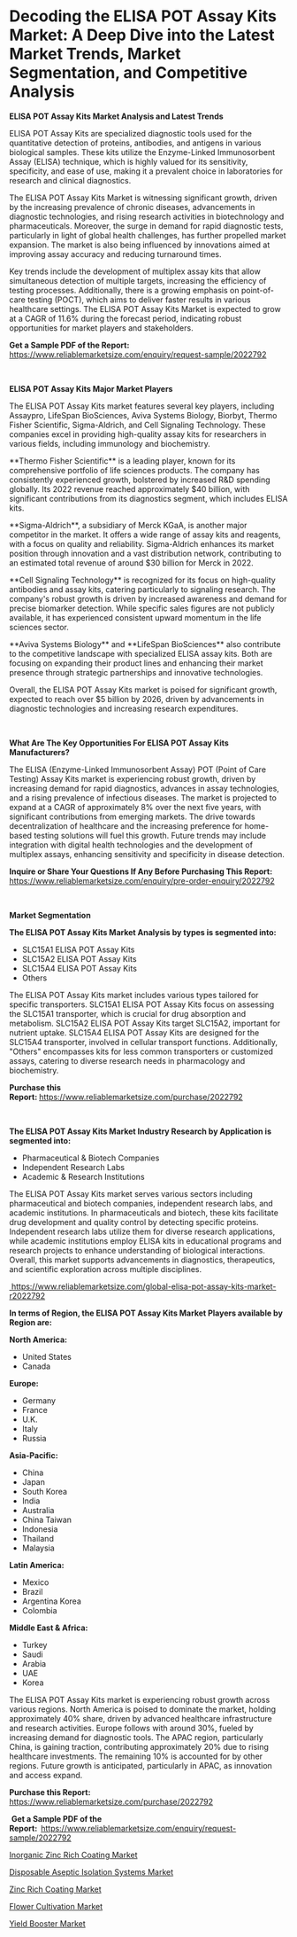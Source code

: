 <p><h1>Decoding the ELISA POT Assay Kits Market: A Deep Dive into the Latest Market Trends, Market Segmentation, and Competitive Analysis</h1></p><p><strong>ELISA POT Assay Kits Market Analysis and Latest Trends</strong></p>
<p><p>ELISA POT Assay Kits are specialized diagnostic tools used for the quantitative detection of proteins, antibodies, and antigens in various biological samples. These kits utilize the Enzyme-Linked Immunosorbent Assay (ELISA) technique, which is highly valued for its sensitivity, specificity, and ease of use, making it a prevalent choice in laboratories for research and clinical diagnostics.</p><p>The ELISA POT Assay Kits Market is witnessing significant growth, driven by the increasing prevalence of chronic diseases, advancements in diagnostic technologies, and rising research activities in biotechnology and pharmaceuticals. Moreover, the surge in demand for rapid diagnostic tests, particularly in light of global health challenges, has further propelled market expansion. The market is also being influenced by innovations aimed at improving assay accuracy and reducing turnaround times.</p><p>Key trends include the development of multiplex assay kits that allow simultaneous detection of multiple targets, increasing the efficiency of testing processes. Additionally, there is a growing emphasis on point-of-care testing (POCT), which aims to deliver faster results in various healthcare settings. The ELISA POT Assay Kits Market is expected to grow at a CAGR of 11.6% during the forecast period, indicating robust opportunities for market players and stakeholders.</p></p>
<p><strong>Get a Sample PDF of the Report:&nbsp;</strong> <a href="https://www.reliablemarketsize.com/enquiry/request-sample/2022792?utm_campaign=1591&utm_medium=2&utm_source=Github&utm_content=ia&utm_term=28102024&utm_id=elisa-pot-assay-kits">https://www.reliablemarketsize.com/enquiry/request-sample/2022792</a></p>
<p>&nbsp;</p>
<p><strong>ELISA POT Assay Kits Major Market Players</strong></p>
<p><p>The ELISA POT Assay Kits market features several key players, including Assaypro, LifeSpan BioSciences, Aviva Systems Biology, Biorbyt, Thermo Fisher Scientific, Sigma-Aldrich, and Cell Signaling Technology. These companies excel in providing high-quality assay kits for researchers in various fields, including immunology and biochemistry.</p><p>**Thermo Fisher Scientific** is a leading player, known for its comprehensive portfolio of life sciences products. The company has consistently experienced growth, bolstered by increased R&D spending globally. Its 2022 revenue reached approximately $40 billion, with significant contributions from its diagnostics segment, which includes ELISA kits.</p><p>**Sigma-Aldrich**, a subsidiary of Merck KGaA, is another major competitor in the market. It offers a wide range of assay kits and reagents, with a focus on quality and reliability. Sigma-Aldrich enhances its market position through innovation and a vast distribution network, contributing to an estimated total revenue of around $30 billion for Merck in 2022.</p><p>**Cell Signaling Technology** is recognized for its focus on high-quality antibodies and assay kits, catering particularly to signaling research. The company's robust growth is driven by increased awareness and demand for precise biomarker detection. While specific sales figures are not publicly available, it has experienced consistent upward momentum in the life sciences sector.</p><p>**Aviva Systems Biology** and **LifeSpan BioSciences** also contribute to the competitive landscape with specialized ELISA assay kits. Both are focusing on expanding their product lines and enhancing their market presence through strategic partnerships and innovative technologies.</p><p>Overall, the ELISA POT Assay Kits market is poised for significant growth, expected to reach over $5 billion by 2026, driven by advancements in diagnostic technologies and increasing research expenditures.</p></p>
<p>&nbsp;</p>
<p><strong>What Are The Key Opportunities For ELISA POT Assay Kits Manufacturers?</strong></p>
<p><p>The ELISA (Enzyme-Linked Immunosorbent Assay) POT (Point of Care Testing) Assay Kits market is experiencing robust growth, driven by increasing demand for rapid diagnostics, advances in assay technologies, and a rising prevalence of infectious diseases. The market is projected to expand at a CAGR of approximately 8% over the next five years, with significant contributions from emerging markets. The drive towards decentralization of healthcare and the increasing preference for home-based testing solutions will fuel this growth. Future trends may include integration with digital health technologies and the development of multiplex assays, enhancing sensitivity and specificity in disease detection.</p></p>
<p><strong>Inquire or Share Your Questions If Any Before Purchasing This Report:</strong> <a href="https://www.reliablemarketsize.com/enquiry/pre-order-enquiry/2022792?utm_campaign=1591&utm_medium=2&utm_source=Github&utm_content=ia&utm_term=28102024&utm_id=elisa-pot-assay-kits">https://www.reliablemarketsize.com/enquiry/pre-order-enquiry/2022792</a></p>
<p>&nbsp;</p>
<p><strong>Market Segmentation</strong></p>
<p><strong>The ELISA POT Assay Kits Market Analysis by types is segmented into:</strong></p>
<p><ul><li>SLC15A1 ELISA POT Assay Kits</li><li>SLC15A2 ELISA POT Assay Kits</li><li>SLC15A4 ELISA POT Assay Kits</li><li>Others</li></ul></p>
<p><p>The ELISA POT Assay Kits market includes various types tailored for specific transporters. SLC15A1 ELISA POT Assay Kits focus on assessing the SLC15A1 transporter, which is crucial for drug absorption and metabolism. SLC15A2 ELISA POT Assay Kits target SLC15A2, important for nutrient uptake. SLC15A4 ELISA POT Assay Kits are designed for the SLC15A4 transporter, involved in cellular transport functions. Additionally, "Others" encompasses kits for less common transporters or customized assays, catering to diverse research needs in pharmacology and biochemistry.</p></p>
<p><strong>Purchase this Report:&nbsp;</strong><a href="https://www.reliablemarketsize.com/purchase/2022792?utm_campaign=1591&utm_medium=2&utm_source=Github&utm_content=ia&utm_term=28102024&utm_id=elisa-pot-assay-kits">https://www.reliablemarketsize.com/purchase/2022792</a></p>
<p>&nbsp;</p>
<p><strong>The ELISA POT Assay Kits Market Industry Research by Application is segmented into:</strong></p>
<p><ul><li>Pharmaceutical & Biotech Companies</li><li>Independent Research Labs</li><li>Academic & Research Institutions</li></ul></p>
<p><p>The ELISA POT Assay Kits market serves various sectors including pharmaceutical and biotech companies, independent research labs, and academic institutions. In pharmaceuticals and biotech, these kits facilitate drug development and quality control by detecting specific proteins. Independent research labs utilize them for diverse research applications, while academic institutions employ ELISA kits in educational programs and research projects to enhance understanding of biological interactions. Overall, this market supports advancements in diagnostics, therapeutics, and scientific exploration across multiple disciplines.</p></p>
<p><a href="https://www.reliablemarketsize.com/global-elisa-pot-assay-kits-market-r2022792?utm_campaign=1591&utm_medium=2&utm_source=Github&utm_content=ia&utm_term=28102024&utm_id=elisa-pot-assay-kits">&nbsp;https://www.reliablemarketsize.com/global-elisa-pot-assay-kits-market-r2022792</a></p>
<p><strong>In terms of Region, the ELISA POT Assay Kits Market Players available by Region are:</strong></p>
<p>
    <p> <strong> North America: </strong>
        <ul>
            <li>United States</li>
            <li>Canada</li>
        </ul>
        </p> 
    <p> <strong> Europe: </strong>
        <ul>
            <li>Germany</li>
            <li>France</li>
            <li>U.K.</li>
            <li>Italy</li>
            <li>Russia</li>
        </ul>
        </p> 
    <p> <strong> Asia-Pacific: </strong>
        <ul>
            <li>China</li>
            <li>Japan</li>
            <li>South Korea</li>
            <li>India</li>
            <li>Australia</li>
            <li>China Taiwan</li>
            <li>Indonesia</li>
            <li>Thailand</li>
            <li>Malaysia</li>
        </ul>
        </p> 
    <p> <strong> Latin America: </strong>
        <ul>
            <li>Mexico</li>
            <li>Brazil</li>
            <li>Argentina Korea</li>
            <li>Colombia</li>
        </ul>
        </p> 
    <p> <strong> Middle East & Africa: </strong>
        <ul>
            <li>Turkey</li>
            <li>Saudi</li>
            <li>Arabia</li>
            <li>UAE</li>
            <li>Korea</li>
        </ul>
    </p>
    </p>
<p><p>The ELISA POT Assay Kits market is experiencing robust growth across various regions. North America is poised to dominate the market, holding approximately 40% share, driven by advanced healthcare infrastructure and research activities. Europe follows with around 30%, fueled by increasing demand for diagnostic tools. The APAC region, particularly China, is gaining traction, contributing approximately 20% due to rising healthcare investments. The remaining 10% is accounted for by other regions. Future growth is anticipated, particularly in APAC, as innovation and access expand.</p></p>
<p><strong>Purchase this Report: </strong><a href="https://www.reliablemarketsize.com/purchase/2022792?utm_campaign=1591&utm_medium=2&utm_source=Github&utm_content=ia&utm_term=28102024&utm_id=elisa-pot-assay-kits">https://www.reliablemarketsize.com/purchase/2022792</a></p>
<p>&nbsp;<strong>Get a Sample PDF of the Report:&nbsp;&nbsp;</strong><a href="https://www.reliablemarketsize.com/enquiry/request-sample/2022792?utm_campaign=1591&utm_medium=2&utm_source=Github&utm_content=ia&utm_term=28102024&utm_id=elisa-pot-assay-kits">https://www.reliablemarketsize.com/enquiry/request-sample/2022792</a></p>
<p><strong></strong></p>
<p><p><a href="https://www.linkedin.com/pulse/global-inorganic-zinc-rich-coating-market-product-types-applications-iisnf?utm_campaign=1591&utm_medium=2&utm_source=Github&utm_content=ia&utm_term=28102024&utm_id=elisa-pot-assay-kits">Inorganic Zinc Rich Coating Market</a></p><p><a href="https://github.com/gailasejs/Market-Research-Report-List-1/blob/main/disposable-aseptic-isolation-systems-market.md?utm_campaign=1591&utm_medium=2&utm_source=Github&utm_content=ia&utm_term=28102024&utm_id=elisa-pot-assay-kits">Disposable Aseptic Isolation Systems Market</a></p><p><a href="https://www.linkedin.com/pulse/disruption-innovation-zinc-rich-coating-industry-market-analysis-x4fpf?utm_campaign=1591&utm_medium=2&utm_source=Github&utm_content=ia&utm_term=28102024&utm_id=elisa-pot-assay-kits">Zinc Rich Coating Market</a></p><p><a href="https://www.linkedin.com/pulse/market-insights-global-flower-cultivation-forecast-innovation-yboyc?utm_campaign=1591&utm_medium=2&utm_source=Github&utm_content=ia&utm_term=28102024&utm_id=elisa-pot-assay-kits">Flower Cultivation Market</a></p><p><a href="https://www.linkedin.com/pulse/global-perspectives-yield-booster-market-trends-forecast-ydozf?trk=public_post_embed_feed-article-content&utm_campaign=1591&utm_medium=2&utm_source=Github&utm_content=ia&utm_term=28102024&utm_id=elisa-pot-assay-kits">Yield Booster Market</a></p></p>